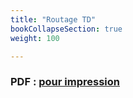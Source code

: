 ```yaml
---
title: "Routage TD"
bookCollapseSection: true
weight: 100

---
```


### PDF : [pour impression](/uploads/docnsitale/routage/routage_td.pdf)
